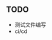 <!--
 * @Description: string
 * @Author: klisit
 * @Date: 2021-04-18 02:33:54
 * @LastEditTime: 2021-04-18 02:46:35
 * @LastEditors: klisit
-->

## TODO

- 测试文件编写
- ci/cd
